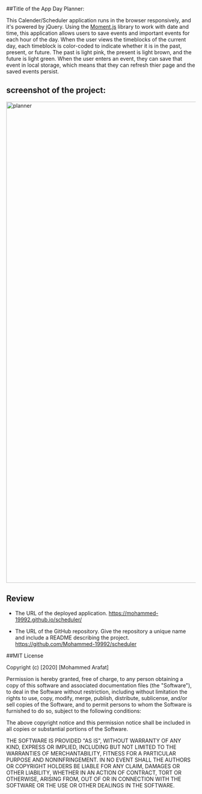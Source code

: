 ##Title of the App Day Planner:

This Calender/Scheduler application runs in the browser responsively, and it's powered by jQuery. Using the [Moment.js](https://momentjs.com/) library to work with date and time, this application allows users to save events and important events for each hour of the day. 
When the user views the timeblocks of the current day, each timeblock is color-coded to indicate whether it is in the past, present, or future. The past is light pink, the present is light brown, and the future is light green. When the user enters an event, they can save that event in local storage, which means that they can refresh thier page and the saved events persist.


## screenshot of the project:
<img width="1280" alt="planner" src="https://user-images.githubusercontent.com/67847324/95347512-f5f64a80-088a-11eb-9c9d-8dfe27a8f4ee.png">


## Review


* The URL of the deployed application.
https://mohammed-19992.github.io/scheduler/

* The URL of the GitHub repository. Give the repository a unique name and include a README describing the project.
https://github.com/Mohammed-19992/scheduler

##MIT License

Copyright (c) [2020] [Mohammed Arafat]

Permission is hereby granted, free of charge, to any person obtaining a copy
of this software and associated documentation files (the "Software"), to deal
in the Software without restriction, including without limitation the rights
to use, copy, modify, merge, publish, distribute, sublicense, and/or sell
copies of the Software, and to permit persons to whom the Software is
furnished to do so, subject to the following conditions:

The above copyright notice and this permission notice shall be included in all
copies or substantial portions of the Software.

THE SOFTWARE IS PROVIDED "AS IS", WITHOUT WARRANTY OF ANY KIND, EXPRESS OR
IMPLIED, INCLUDING BUT NOT LIMITED TO THE WARRANTIES OF MERCHANTABILITY,
FITNESS FOR A PARTICULAR PURPOSE AND NONINFRINGEMENT. IN NO EVENT SHALL THE
AUTHORS OR COPYRIGHT HOLDERS BE LIABLE FOR ANY CLAIM, DAMAGES OR OTHER
LIABILITY, WHETHER IN AN ACTION OF CONTRACT, TORT OR OTHERWISE, ARISING FROM,
OUT OF OR IN CONNECTION WITH THE SOFTWARE OR THE USE OR OTHER DEALINGS IN THE
SOFTWARE.
